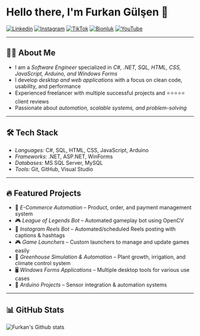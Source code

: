 # Hello there, I'm Furkan Gülşen 👋

[![Linkedin](https://img.shields.io/badge/LinkedIn-0A66C2?style=for-the-badge&logo=linkedin&logoColor=white)]([https://www.linkedin.com/in/furkan-g%C3%BCl%C5%9Fen-53413137b/](https://www.linkedin.com/in/seher-duzlu-b97439211/))
[![Instagram](https://img.shields.io/badge/Instagram-E4405F?style=for-the-badge&logo=instagram&logoColor=white)](https://www.instagram.com/furkan.gulsen.01/)
[![TikTok](https://img.shields.io/badge/TikTok-000000?style=for-the-badge&logo=tiktok&logoColor=white)](https://www.tiktok.com/@furkan.gulsen?lang=tr-TR)
[![Bionluk](https://img.shields.io/badge/Bionluk-FF6600?style=for-the-badge&logo=freelancer&logoColor=white)](https://bionluk.com/crstyal)
[![YouTube](https://img.shields.io/badge/YouTube-FF0000?style=for-the-badge&logo=youtube&logoColor=white)](https://www.youtube.com/@FurkanG%C3%BCl%C5%9FenCodes)

---

## 👨‍💻 About Me
- I am a *Software Engineer* specialized in *C#, .NET, SQL, HTML, CSS, JavaScript, Arduino, and Windows Forms*  
- I develop *desktop and web applications* with a focus on clean code, usability, and performance  
- Experienced freelancer with multiple successful projects and ⭐⭐⭐⭐⭐ client reviews  
- Passionate about *automation, scalable systems, and problem-solving*  

---

## 🛠 Tech Stack
- *Languages:* C#, SQL, HTML, CSS, JavaScript, Arduino  
- *Frameworks:* .NET, ASP.NET, WinForms  
- *Databases:* MS SQL Server, MySQL  
- *Tools:* Git, GitHub, Visual Studio  

---

## 🔥 Featured Projects
- 🛒 *E-Commerce Automation* – Product, order, and payment management system  
- 🎮 *League of Legends Bot* – Automated gameplay bot using OpenCV  
- 📸 *Instagram Reels Bot* – Automated/scheduled Reels posting with captions & hashtags  
- 🎮 *Game Launchers* – Custom launchers to manage and update games easily  
- 🌱 *Greenhouse Simulation & Automation* – Plant growth, irrigation, and climate control system  
- 🖥 *Windows Forms Applications* – Multiple desktop tools for various use cases  
- 📡 *Arduino Projects* – Sensor integration & automation systems  

---

## 📊 GitHub Stats
![Furkan's Github stats](https://github-readme-stats.vercel.app/api?username=FurkanGulsen-Dev&show_icons=true&theme=radical)
